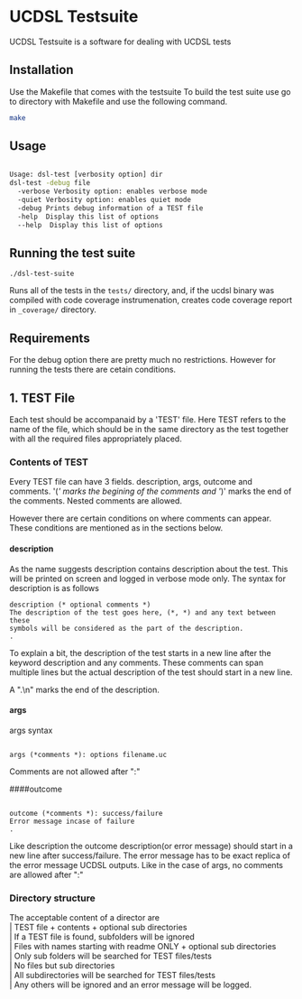 # UCDSL Testsuite

UCDSL Testsuite is a software for dealing with UCDSL tests

## Installation

Use the Makefile that comes with the testsuite
To build the test suite use go to directory with Makefile and use
the following command.

```bash
make
```

## Usage

```bash

Usage: dsl-test [verbosity option] dir
dsl-test -debug file
  -verbose Verbosity option: enables verbose mode
  -quiet Verbosity option: enables quiet mode
  -debug Prints debug information of a TEST file
  -help  Display this list of options
  --help  Display this list of options

```

## Running the test suite

```
./dsl-test-suite
```

Runs all of the tests in the `tests/` directory,
and, if the ucdsl binary was compiled with code coverage instrumenation,
creates code coverage report in `_coverage/` directory.


## Requirements

For the debug option there are pretty much no restrictions.
However for running the tests there are cetain conditions.

## 1. TEST File
Each test should be accompanaid by a 'TEST' file. Here TEST
refers to the name of the file, which should be in the same directory
as the test together with all the required files appropriately placed.

### Contents of TEST
Every TEST file can have 3 fields. description, args, outcome and comments.
'(*' marks the begining of the comments and '*)' marks the end of the comments.
Nested comments are allowed.

However there are certain conditions on where comments can appear.
These conditions are mentioned as in the sections below.

#### description
As the name suggests description contains description about the test.
This will be printed on screen and logged in verbose mode only.
The syntax for description is as follows

```
description (* optional comments *)
The description of the test goes here, (*, *) and any text between these
symbols will be considered as the part of the description.
.

```

To explain a bit, the description of the test starts in a new line after
the keyword description and any comments. These comments can span multiple lines
but the actual description of the test should start in a new line.

A ".\n" marks the end of the description.


#### args
args syntax
```

args (*comments *): options filename.uc

```

Comments are not allowed after ":"

####outcome

```

outcome (*comments *): success/failure
Error message incase of failure
.

```

Like description the outcome description(or error message) should start in
a new line after success/failure. The error message has to be exact replica
of the error message UCDSL outputs. Like in the case of args, no comments are
allowed after ":"

### Directory structure

The acceptable content of a director are                                                                                                                                                                 
  | TEST file + contents + optional sub directories                                                                                                                                                  
   | If a TEST file is found, subfolders will be ignored                                                                                                                                              
  | Files with names starting with readme ONLY + optional sub directories                                                                                                                             
   | Only sub folders will be searched for TEST files/tests                                                                                                                                           
  | No files but sub directories                                                                                                                                                                      
   | All subdirectories will be searched for TEST files/tests                                                                                                                                         
  | Any others will be ignored and an error message will be logged. 




